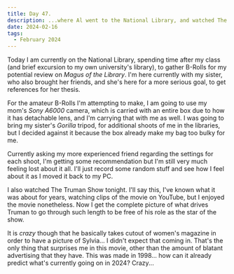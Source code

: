 ```yaml
---
title: Day 47.
description: ...where Al went to the National Library, and watched The Truman Show.
date: 2024-02-16
tags: 
  - February 2024
---
```


Today I am currently on the National Library, spending time after my class (and brief excursion to my own university's library), to gather B-Rolls for my potential review on *Magus of the Library*. I'm here currently with my sister, who also brought her friends, and she's here for a more serious goal, to get references for her thesis.

For the amateur B-Rolls I'm attempting to make, I am going to use my mom's *Sony A6000* camera, which is carried with an entire box due to how it has detachable lens, and I'm carrying that with me as well. I was going to bring my sister's *Gorilla* tripod, for additional shoots of me in the libraries, but I decided against it because the box already make my bag too bulky for me.

Currently asking my more experienced friend regarding the settings for each shoot, I'm getting some recommendation but I'm still very much feeling lost about it all. I'll just record some random stuff and see how I feel about it as I moved it back to my PC.

I also watched The Truman Show tonight. I'll say this, I've known what it was about for years, watching clips of the movie on YouTube, but I enjoyed the movie nonetheless. Now I get the complete picture of what drives Truman to go through such length to be free of his role as the star of the show.

It is *crazy* though that he basically takes cutout of women's magazine in order to have a picture of Sylvia... I didn't expect that coming in. That's the only thing that surprises me in this movie, other than the amount of blatant advertising that they have. This was made in 1998... how can it already predict what's currently going on in 2024? Crazy...